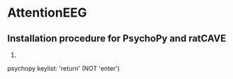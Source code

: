 # AttentionEEG

## Installation procedure for PsychoPy and ratCAVE

1.


psychopy keylist:
'return' (NOT 'enter')